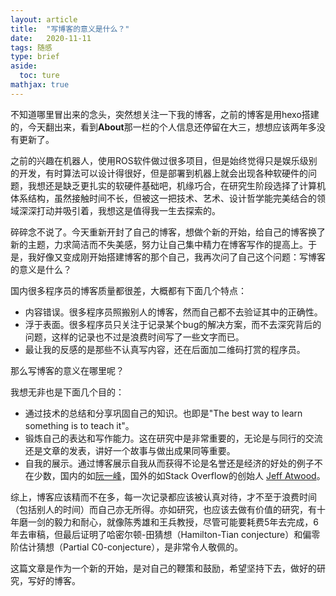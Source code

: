 ```yaml
---
layout: article
title:  "写博客的意义是什么？"
date:   2020-11-11
tags: 随感
type: brief
aside: 
  toc: ture
mathjax: true
---
```

不知道哪里冒出来的念头，突然想关注一下我的博客，之前的博客是用hexo搭建的，今天翻出来，看到**About**那一栏的个人信息还停留在大三，想想应该两年多没有更新了。

之前的兴趣在机器人，使用ROS软件做过很多项目，但是始终觉得只是娱乐级别的开发，有时算法可以设计得很好，但是部署到机器上就会出现各种软硬件的问题，我想还是缺乏更扎实的软硬件基础吧，机缘巧合，在研究生阶段选择了计算机体系结构，虽然接触时间不长，但被这一把技术、艺术、设计哲学能完美结合的领域深深打动并吸引着，我想这是值得我一生去探索的。

碎碎念不说了。今天重新开封了自己的博客，想做个新的开始，给自己的博客换了新的主题，力求简洁而不失美感，努力让自己集中精力在博客写作的提高上。于是，我好像又变成刚开始搭建博客的那个自己，我再次问了自己这个问题：写博客的意义是什么？

国内很多程序员的博客质量都很差，大概都有下面几个特点：
- 内容错误。很多程序员照搬别人的博客，然而自己都不去验证其中的正确性。
- 浮于表面。很多程序员只关注于记录某个bug的解决方案，而不去深究背后的问题，这样的记录也不过是浪费时间写了一些文字而已。
- 最让我的反感的是那些不认真写内容，还在后面加二维码打赏的程序员。

那么写博客的意义在哪里呢？

我想无非也是下面几个目的：
- 通过技术的总结和分享巩固自己的知识。也即是"The best way to learn something is to teach it"。
- 锻炼自己的表达和写作能力。这在研究中是非常重要的，无论是与同行的交流还是文章的发表，讲好一个故事与做出成果同等重要。
- 自我的展示。通过博客展示自我从而获得不论是名誉还是经济的好处的例子不在少数，国内的如[阮一峰](http://www.ruanyifeng.com/blog/)，国外的如Stack Overflow的创始人 [Jeff Atwood](https://blog.codinghorror.com/)。

综上，博客应该精而不在多，每一次记录都应该被认真对待，才不至于浪费时间（包括别人的时间）而自己亦无所得。亦如研究，也应该去做有价值的研究，有十年磨一剑的毅力和耐心，就像陈秀雄和王兵教授，尽管可能要耗费5年去完成，6年去审稿，但最后证明了哈密尔顿-田猜想（Hamilton-Tian conjecture）和偏零阶估计猜想（Partial C0-conjecture），是非常令人敬佩的。

这篇文章是作为一个新的开始，是对自己的鞭策和鼓励，希望坚持下去，做好的研究，写好的博客。
